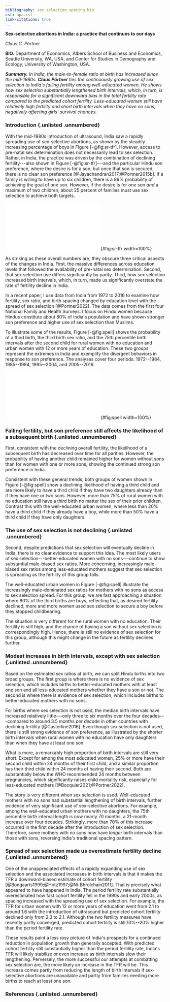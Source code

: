 ```yaml
---
bibliography: sex_selection_spacing.bib
csl: apa.csl
link-citations: true
...
```



**Sex-selective abortions in India: a practice that continues to our days**

*Claus C. Pörtner*

**BIO.** Department of Economics, Albers School of Business and
Economics, Seattle University, WA, USA, and Center for Studies in
Demography and Ecology, University of Washington, USA.

***Summary.** In India, the male-to-female ratio at birth has increased
since the mid-1980s. 
**Claus Pörtner** ties the continuously growing use of sex selection to India's falling 
fertility among well-educated women. 
He shows how sex selection  substantially lengthened birth intervals, which, in turn, is 
responsible for a significant downward bias in the 
total fertility rate compared to the predicted cohort fertility.
Less-educated women still have relatively high fertility and short birth intervals when 
they have no sons, negatively affecting girls' survival chances.*

### Introduction {.unlisted .unnumbered}

With the mid-1980s introduction of ultrasound, India saw a rapidly spreading use of
sex-selective abortions, as shown by the steadily increasing percentage of boys in 
Figure [-@fig:sr-tfr].
However, access to pre-natal sex determination does not necessarily lead to sex selection.
Rather, in India, the practice was driven by the combination of declining fertility---also
shown in Figure [-@fig:sr-tfr]---and
the particular Hindu son preference, where the desire is for a son, but once that son is 
secured, there is no clear son preference [@Jayachandran2017;@Portner2015b].
If a family is willing to have up to six children, there is a 99% probability of achieving
the goal of one son.
However, if the desire is for one son *and* a maximum of two children, about 25 percent 
of  families must use sex selection to achieve both targets.


![Sex Ratio and Total Fertility Rate in India](../figures/niussp_sr_tfr.pdf){#fig:sr-tfr width=100%}

As striking as these overall numbers are, they obscure three critical aspects of the 
changes in India.
First, the massive differences across education levels that followed the 
availability of pre-natal sex determination.
Second, that sex selection use differs significantly by parity.
Third, how sex selection increased birth intervals, which, in turn, made us
significantly overstate the rate of fertility decline in India.

In a recent paper, I use data from India from 1972 to 2016 to examine how fertility, sex 
ratio, and birth spacing changed by education level with the spread of sex selection 
[@Portner2022].
The data comes from the first four National Family and Health Surveys.
I focus on Hindu women because Hindus constitute about 80% of India's population and have 
shown stronger son preference and higher use of sex selection than Muslims.

To illustrate some of the results, Figure [-@fig:spell] shows the probability of a third 
birth, the third birth sex ratio, and the 75th percentile birth intervals after 
the second child for rural women with no education and urban women with 12 or more 
years of education.
These two groups represent the extremes in India and exemplify the divergent behaviors in 
response to son preference.
The analyses cover four periods: 1972--1984, 1985--1994, 1995--2004, and 2005--2016.

![Two Examples of Fertility, Sex Ratios, and Birth Intervals After the First Two Births by 
the Sex of Prior Children](../figures/niussp_spell.pdf){#fig:spell width=100%}

### Falling fertility, but son preference still affects the likelihood of a subsequent birth {.unlisted .unnumbered}

First, consistent with the declining overall fertility, the likelihood of a subsequent 
birth has decreased over time for all parities. 
However, the probability of having another child remained higher for women without sons 
than for women with one or more sons, showing the continued strong son preference in India.

Consistent with these general trends, both groups of women shown in Figure [-@fig:spell] 
show a declining likelihood of having a third child and are more likely to 
have a third child if they have two daughters already than if they have one or two sons.
However, more than 75% of rural women with no education still have a third birth no matter 
the sex of their prior children.
Contrast this with the well-educated urban women, where less than 20% have a third
child if they already have a boy, while more than 50% have a third child if they have 
only daughters.


### The use of sex selection is not declining {.unlisted .unnumbered}

Second, despite predictions that sex selection will eventually decline in India,
there is no clear evidence to support this idea. 
The most likely users of sex selection---better-educated women with no sons---continue to 
show substantial male-biased sex ratios. 
More concerning, increasingly male-biased sex ratios among less-educated mothers suggest 
that sex selection is spreading as the fertility of this group falls.

The well-educated urban women in Figure [-@fig:spell] illustrate the increasingly 
male-dominated sex ratios for mothers with no sons as access to sex selection spread. 
For this group, we are fast approaching a situation where 80% of the third births are boys,
reflecting that, as desired fertility declined, more and more women used sex selection
to secure a boy before they stopped childbearing.

The situation is very different for the rural women with no education.
Their fertility is still high, and the chance of having a son without sex selection is
correspondingly high.
Hence, there is still no evidence of sex selection for this group, 
although this might change in the future as fertility declines further.


### Modest increases in birth intervals, except with sex selection {.unlisted .unnumbered}

Based on the estimated sex ratios at birth, we can split Hindu births into two broad 
groups.
The first group is where there is no evidence of sex selection, which includes births to
better-educated mothers with at least one son and all less-educated mothers whether 
they have a son or not.
The second is where there is evidence of sex selection, which includes births to 
better-educated mothers with no sons. 

For births where sex selection is not used, the median birth intervals have increased 
relatively little---only three to six months over the four decades---compared to around 
3.5 months *per decade* in other countries with declining fertility [@Casterline2016].
Even though sex selection is not used, there is still strong evidence of son preference, 
as illustrated by the shorter birth intervals when rural women with no education have 
only daughters than when they have at least one son.

What is more, a remarkably high proportion of birth intervals are still very short. 
Except for among the most educated women, 25% or more have their second child within
24 months of their first child, and a similar proportion has their third child within 
24 months of having their second.
Both are substantially below the WHO recommended 24 months between pregnancies, which
significantly raises child mortality risk, especially for less-educated mothers 
[@Bocquier2021;@Portner2022]. 

The story is very different when sex selection is used. 
Well-educated mothers with no sons had substantial lengthening of birth intervals, further 
evidence of very significant use of sex-selective abortions. 
For example, among the well-educated urban mothers with no daughters, the 75th percentile 
birth interval length is now nearly 70 months, a 21-month increase over four decades. 
Strikingly, more than 70% of this increase occurred in the first decade after the 
introduction of sex selection.
Therefore, some mothers with no sons now have *longer* birth intervals than those with 
sons, reversing India's traditional spacing pattern.


### Spread of sex selection made us overestimate fertility decline {.unlisted .unnumbered}

One of the unappreciated effects of a rapidly expanding use of sex selection and the 
associated increases in birth intervals is that it makes the TFR a downward-biased 
estimate of cohort fertility [@Bongaarts1999;@Hotz1997;@Ni-Bhrolchain2011].
That is precisely what appeared to have happened in India. 
The period fertility rate substantially overestimated how fast cohort fertility fell in 
the 1990s and early 2000s, as spacing increased with the spreading use of sex selection. 
For example, the TFR for urban women with 12 or more years of education went from
2.1 to around 1.6 with the introduction of ultrasound but predicted cohort fertility 
declined only from 2.3 to 2.1.
Although the two fertility measures have recently partly converged, predicted cohort 
fertility is still 10%--20% higher than the period fertility rate. 

These results paint a less rosy picture of India's prospects for a continued reduction in 
population growth than generally accepted. 
With predicted cohort fertility still substantially higher than the period fertility rate, 
India's TFR will likely stabilize or even increase as birth intervals slow their 
lengthening. 
Perversely, the more successful our attempts at combatting sex selection are, the more 
likely an increase in the TFR will be. 
This increase comes partly from reducing the length of birth intervals if sex-selective 
abortions are unavailable and partly from families needing more births to reach at least 
one son.



### References {.unlisted .unnumbered}

